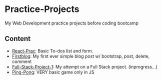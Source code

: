 # Practice-Projects
My Web Development practice projects before coding bootcamp

## Content
* [React-Prac](https://github.com/asolace/Practice-Projects/tree/master/React-Prac): Basic To-dos list and form.
* [Firstblog](https://github.com/asolace/Practice-Projects/tree/master/Firstblog): My first ever simple blog post w/ bootstrap, post, delete, comment
* [Full-Stack-Project-1](https://github.com/asolace/Practice-Projects/tree/master/Full-Stack-Project-1): My attempt on a Full Stack project. (inprogress...)
* [Ping-Pong](https://github.com/asolace/Practice-Projects/tree/master/Ping-Pong): VERY basic game only in JS
